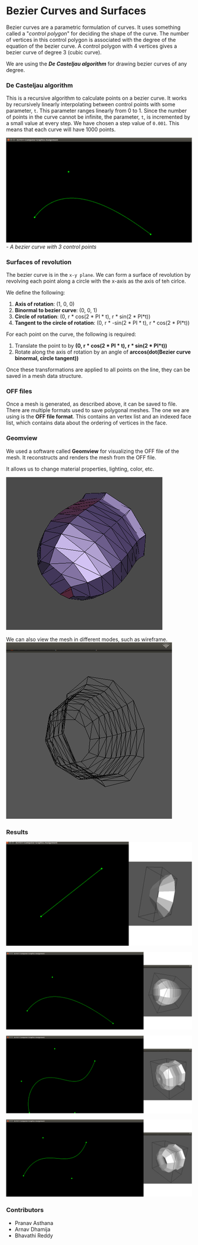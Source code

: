 # Bezier Curves and Surfaces

Bezier curves are a parametric formulation of curves. It uses something called a "*control polygon*" for deciding the shape of the curve. The number of vertices in this control polygon is associated with the degree of the equation of the bezier curve. A control polygon with 4 vertices gives a bezier curve of degree 3 (cubic curve).

We are using the ***De Casteljau algorithm*** for drawing bezier curves of any degree.

### De Casteljau algorithm
This is a recursive algorithm to calculate points on a bezier curve. It works by recursively linearly interpolating between control points with some parameter, `t`. This parameter ranges linearly from 0 to 1. Since the number of points in the curve cannot be infinite, the parameter, `t`, is incremented by a small value at every step. We have chosen a step value of `0.001`. This means that each curve will have 1000 points.

![sample curve2](results/c2.png)
*- A bezier curve with 3 control points*

### Surfaces of revolution
The bezier curve is in the `x-y plane`. We can form a surface of revolution by revolving each point along a circle with the x-axis as the axis of teh cirlce.

We define the following:

1. **Axis of rotation**:         (1, 0, 0)
2. **Binormal to bezier curve**: (0, 0, 1)
3. **Circle of rotation**: (0, r \* cos(2 \* PI \* t), r \* sin(2 \* PI\*t))
4. **Tangent to the circle of rotation**: (0, r \* -sin(2 \* PI \* t), r \* cos(2 \* PI\*t))

For each point on the curve, the following is required:

1. Translate the point to by **(0, r \* cos(2 \* PI \* t), r \* sin(2 \* PI\*t))**
2. Rotate along the axis of rotation by an angle of **arccos(dot(Bezier curve binormal, circle tangent))**

Once these transformations are applied to all points on the line, they can be saved in a mesh data structure.

### OFF files
Once a mesh is generated, as described above, it can be saved to file. There are multiple formats used to save polygonal meshes. The one we are using is the **OFF file format**. This contains an vertex list and an indexed face list, which contains data about the ordering of vertices in the face.

### Geomview

We used a software called **Geomview** for visualizing the OFF file of the mesh. It reconstructs and renders the mesh from the OFF file.

It allows us to change material properties, lighting, color, etc.

![geomview](results/geomview.png)

We can also view the mesh in different modes, such as wireframe.
![wireframe](results/wireframe.png)

### Results
![](results/1.png)

![](results/2.png)

![](results/3.png)

![](results/4.png)

### Contributors
* Pranav Asthana
* Arnav Dhamija
* Bhavathi Reddy
